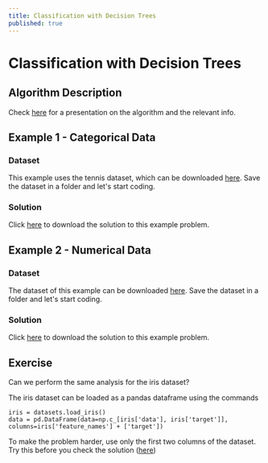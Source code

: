 ```yaml
---
title: Classification with Decision Trees
published: true
---
```


# Classification with Decision Trees

## Algorithm Description
Check <a target="_blank" href="{{site.baseurl}}/presentations/DecisionTrees.pdf">here</a>
for a presentation on the algorithm and the relevant info.

## Example 1 - Categorical Data
### Dataset
This example uses the tennis dataset, which can be downloaded
<a target="_blank" href="{{site.dataurl}}/DecisionTrees/data.csv">here</a>.
Save the dataset in a folder and let's start coding.

### Solution
Click <a target="_blank" href="{{site.dataurl}}/DecisionTree/decision_tree.py">here</a>
to download the solution to this example problem.

## Example 2 - Numerical Data
### Dataset
The dataset of this example can be downloaded
<a target="_blank" href="{{site.dataurl}}/DecisionTrees/treedata.csv">here</a>.
Save the dataset in a folder and let's start coding.

### Solution
Click <a target="_blank" href="{{site.dataurl}}/DecisionTree/decision_tree_full.py">here</a>
to download the solution to this example problem.

## Exercise
Can we perform the same analysis for the iris dataset? 

The iris dataset can be loaded as a pandas dataframe using the commands

```
iris = datasets.load_iris()
data = pd.DataFrame(data=np.c_[iris['data'], iris['target']], columns=iris['feature_names'] + ['target'])
```

To make the problem harder, use only the first two columns of the dataset.
Try this before you check the solution
(<a target="_blank" href="{{site.dataurl}}/DecisionTree/decision_tree_exercise.py">here</a>)
